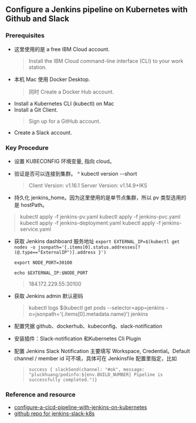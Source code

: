 ## Configure a Jenkins pipeline on Kubernetes with Github and Slack


### Prerequisites
- 这里使用的是 a free IBM Cloud account.
	> Install the IBM Cloud command-line interface (CLI) to your work station.
- 本机 Mac 使用 Docker Desktop.
	> 同时 Create a Docker Hub account.
- Install a Kubernetes CLI (kubectl) on Mac
- Install a Git Client.
	> Sign up for a GitHub account.
- Create a Slack account.

### Key Procedure
- 设置 KUBECONFIG 环境变量, 指向 cloud。
- 验证是否可以连接到集群。 ^
	kubectl version --short
	> Client Version: v1.16.1
	Server Version: v1.14.9+IKS

- 持久化 jenkins_home。因为这里使用的是单节点集群，所以 pv 类型选用的是 hostPath。
> kubectl apply -f jenkins-pv.yaml
   kubectl apply -f jenkins-pvc.yaml
   kubectl apply -f jenkins-deployment.yaml
   kubectl apply -f jenkins-service.yaml
 
- 获取 Jenkins dashboard 服务地址
	`export EXTERNAL_IP=$(kubectl get nodes -o jsonpath='{.items[0].status.addresses[?(@.type=="ExternalIP")].address }')`
	
	`export NODE_PORT=30100`
	
	`echo $EXTERNAL_IP:$NODE_PORT`
	> 184.172.229.55:30100
- 获取 Jenkins admin 默认密码
	> kubectl logs $(kubectl get pods --selector=app=jenkins -o=jsonpath='{.items[0].metadata.name}') jenkins

- 配置凭据 github、dockerhub、kubeconfig、slack-notification

- 安装插件：Slack-notification 和Kubernetes Cli Plugin

- 配置 Jenkins Slack Notification 主要填写 Workspace, Credential。Default channel / member id 可不填，具体可在 Jenkinsfile 配置里指定，比如
	> `success {
slackSend(channel: "#ok", message: "pluckhuang/podinfo:${env.BUILD_NUMBER} Pipeline is successfully completed.")}`


### Reference and resource
- [configure-a-cicd-pipeline-with-jenkins-on-kubernetes](https://developer.ibm.com/tutorials/configure-a-cicd-pipeline-with-jenkins-on-kubernetes/)
- [github repo for jenkins-slack-k8s](https://github.com/pluckhuang/jenkins-slack-k8s)

